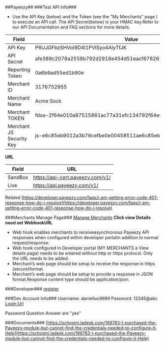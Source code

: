##Payeezy##
###Test API Info###
 - Use the API Key (below) and the Token (see the "My Merchants" page ) to execute an API call. The API Secret(below) is your HMAC key.Refer to our API Documentation and FAQ sections for more details.

| Field | Value  |
|--------|--------|
| API Key |P6UJGFbzSHVoI9D4I1PVlSyo4AIyTfJK|
|API Secret|afe389c2078a2558b792d2918e454d51eacf67826172c21fda022c3aed094aec|
|Reporting Token|0a6b9ad55ed1b90e|
|Merchant ID|3176752955|
|Merchant Name|Acme Sock|
|Merchant TOKEN|fdoa-2f64e010a87515861ac77a31efc134792f64e010a8751586|
|Merchant JS Security Key|js-e6c85eb9012a3b76cefbe0e00458511ae6c85eb9012a3b76|

**URL**

| Field | URL |
|--------|--------|
| SandBox  | https://api-cert.payeezy.com/v1/ |
|Live|https://api.payeezy.com/v1/|
Related [https://developer.payeezy.com/faqs/i-am-getting-error-code-401-response-how-do-i-resolve](https://developer.payeezy.com/faqs/i-am-getting-error-code-401-response-how-do-i-resolve)


###Merchants Manage Page###
[Manage Merchants](https://developer.payeezy.com/user/me/merchants)
**Click view Details need set WebhookURL**
 - Web hook enables merchants to receiveasynchronous Payeezy API responses when configured within developer portalin addition to normal request/response.
 - Web hook configured in Developer portal (MY MERCHANTS à View details page) needs to be entered without http or https protocol. Only the URL needs to be added.
 - Merchant’s web page should be setup to receive the response in https (secure)format.
 - Merchant’s web page should be setup to provide a response in JSON format.Response content type should be application/json.

###Developer###
[register](https://developer.payeezy.com/user/register)

###Dev Account Info###
Username: danielluo9699
Password: 12345@abc
[Login Url](https://developer.payeezy.com/user)

Password Question Answer are "yes"


###Documents###
[https://schogini.ladesk.com/199783-I-purchased-the-Payeezy-module-but-cannot-find-the-credentials-needed-to-configure-it-Help](https://schogini.ladesk.com/199783-I-purchased-the-Payeezy-module-but-cannot-find-the-credentials-needed-to-configure-it-Help)